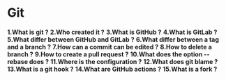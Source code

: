 # Git

**1.What is git ?**
**2.Who created it ?**
**3.What is GitHub ?**
**4.What is GitLab ?**
**5.What differ between GitHub and GitLab ?**
**6.What differ between a tag and a branch ?**
**7.How can a commit can be edited ?**
**8.How to delete a branch ?**
**9.How to create a pull request ?**
**10.What does the option --rebase does ?**
**11.Where is the configuration ?**
**12.What does git blame ?**
**13.What is a git hook ?**
**14.What are GitHub actions ?**
**15.What is a fork ?**